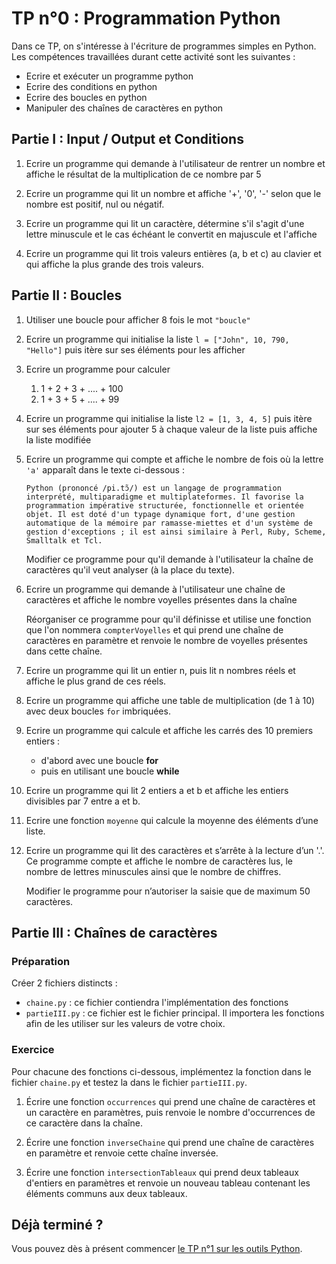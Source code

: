 # TP n°0 : Programmation Python

Dans ce TP, on s'intéresse à l'écriture de programmes simples en Python. Les compétences travaillées durant cette activité sont les suivantes :

- Ecrire et exécuter un programme python
- Ecrire des conditions en python
- Ecrire des boucles en python
- Manipuler des chaînes de caractères en python

## Partie I : Input / Output et Conditions

1. Ecrire un programme qui demande à l'utilisateur de rentrer un nombre et affiche le résultat de la multiplication de ce nombre par 5

1. Ecrire un programme qui lit un nombre et affiche '+', '0', '-' selon que le nombre est positif, nul ou négatif.

1. Ecrire un programme qui lit un caractère, détermine s'il s'agit d'une lettre minuscule et le cas échéant le convertit en majuscule et l'affiche

1. Ecrire un programme qui lit trois valeurs entières (a, b et c) au clavier et qui affiche la plus grande des trois valeurs.

## Partie II : Boucles

1. Utiliser une boucle pour afficher 8 fois le mot `"boucle"`
1. Ecrire un programme qui initialise la liste `l = ["John", 10, 790, "Hello"]` puis itère sur ses éléments pour les afficher
1. Ecrire un programme pour calculer
   1. 1 + 2 + 3 + .... + 100
   1. 1 + 3 + 5 + .... + 99
1. Ecrire un programme qui initialise la liste `l2 = [1, 3, 4, 5]` puis itère sur ses éléments pour ajouter 5 à chaque valeur de la liste puis affiche la liste modifiée
1. Ecrire un programme qui compte et affiche le nombre de fois où la lettre `'a'` apparaît dans le texte ci-dessous :

   ```
   Python (prononcé /pi.tɔ̃/) est un langage de programmation interprété, multiparadigme et multiplateformes. Il favorise la programmation impérative structurée, fonctionnelle et orientée objet. Il est doté d'un typage dynamique fort, d'une gestion automatique de la mémoire par ramasse-miettes et d'un système de gestion d'exceptions ; il est ainsi similaire à Perl, Ruby, Scheme, Smalltalk et Tcl.
   ```

   Modifier ce programme pour qu'il demande à l'utilisateur la chaîne de caractères qu'il veut analyser (à la place du texte).

1. Ecrire un programme qui demande à l'utilisateur une chaîne de caractères et affiche le nombre voyelles présentes dans la chaîne

   Réorganiser ce programme pour qu'il définisse et utilise une fonction que l'on nommera `compterVoyelles` et qui prend une chaîne de caractères en paramètre et renvoie le nombre de voyelles présentes dans cette chaîne.

1. Ecrire un programme qui lit un entier n, puis lit n nombres réels et affiche le plus grand de ces réels.

1. Ecrire un programme qui affiche une table de multiplication (de 1 à 10) avec deux boucles `for` imbriquées.

1. Ecrire un programme qui calcule et affiche les carrés des 10 premiers entiers :

   - d'abord avec une boucle **for**
   - puis en utilisant une boucle **while**

1. Ecrire un programme qui lit 2 entiers a et b et affiche les entiers divisibles par 7 entre a et b.

1. Ecrire une fonction `moyenne` qui calcule la moyenne des éléments d’une liste.

1. Ecrire un programme qui lit des caractères et s’arrête à la lecture d’un '.'. Ce programme compte et affiche le nombre de caractères lus, le nombre de lettres minuscules ainsi que le nombre de chiffres.

   Modifier le programme pour n’autoriser la saisie que de maximum 50 caractères.

## Partie III : Chaînes de caractères

### Préparation

Créer 2 fichiers distincts :

- `chaine.py` : ce fichier contiendra l'implémentation des fonctions
- `partieIII.py` : ce fichier est le fichier principal. Il importera les fonctions afin de les utiliser sur les valeurs de votre choix.

### Exercice

Pour chacune des fonctions ci-dessous, implémentez la fonction dans le fichier `chaine.py` et testez la dans le fichier `partieIII.py`.

1.  Écrire une fonction `occurrences` qui prend une chaîne de caractères et un caractère en paramètres, puis renvoie le nombre d'occurrences de ce caractère dans la chaîne.

2.  Écrire une fonction `inverseChaine` qui prend une chaîne de caractères en paramètre et renvoie cette chaîne inversée.
<!-- 3.  Définissez une fonction `compterVoyelles` qui prend une chaîne de caractères en paramètre et renvoie le nombre de voyelles présentes dans la chaîne. -->
3.  Écrire une fonction `intersectionTableaux` qui prend deux tableaux d'entiers en paramètres et renvoie un nouveau tableau contenant les éléments communs aux deux tableaux.

## Déjà terminé ?

Vous pouvez dès à présent commencer [le TP n°1 sur les outils Python](../TP1-Python&Outils/README.md).
